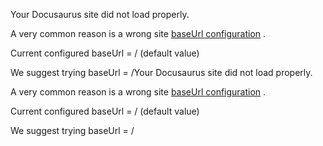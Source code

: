 Your Docusaurus site did not load properly.

A very common reason is a wrong site [baseUrl configuration](https://docusaurus.io/docs/docusaurus.config.js/#baseUrl)
.

Current configured baseUrl = / (default value)

We suggest trying baseUrl = /Your Docusaurus site did not load properly.

A very common reason is a wrong site [baseUrl configuration](https://docusaurus.io/docs/docusaurus.config.js/#baseUrl)
.

Current configured baseUrl = / (default value)

We suggest trying baseUrl = /